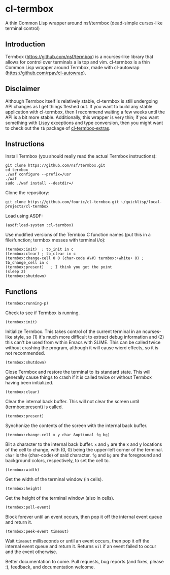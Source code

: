 # cl-termbox
A thin Common Lisp wrapper around nsf/termbox (dead-simple curses-like terminal control)

Introduction
------------

Termbox (https://github.com/nsf/termbox) is a ncurses-like library that allows for control over terminals a la top and vim. cl-termbox is a thin Common Lisp wrapper around Termbox, made with cl-autowrap (https://github.com/rpav/cl-autowrap).

Disclaimer
----------

Although Termbox itself is relatively stable, cl-termbox is still undergoing API changes as I get things fleshed out. If you want to build any stable application with cl-termbox, then I recommend waiting a few weeks until the API is a bit more stable. Additionally, this wrapper is very thin; if you want something with Lispy exceptions and type conversion, then you might want to check out the `tb` package of [cl-termbox-extras](https://github.com/fouric/cl-termbox-extras).

Instructions
------------

Install Termbox (you should really read the actual Termbox instructions):

    git clone https://github.com/nsf/termbox.git
    cd termbox
    ./waf configure --prefix=/usr
    ./waf
    sudo ./waf install --destdir=/

Clone the repository:

    git clone https://github.com/fouric/cl-termbox.git ~/quicklisp/local-projects/cl-termbox

Load using ASDF:

    (asdf:load-system :cl-termbox)

Use modified versions of the Termbox C function names (put this in a file/function; termbox messes with terminal i/o):

    (termbox:init)	; tb_init in c
    (termbox:clear)	; tb_clear in c
    (termbox:change-cell 0 0 (char-code #\#) termbox:+white+ 0) ; tb_change_cell in c
    (termbox:present)	; I think you get the point
    (sleep 2)
    (termbox:shutdown)

Functions
---------

    (termbox:running-p)

Check to see if Termbox is running.

    (termbox:init)

Initialize Termbox. This takes control of the current terminal in an ncurses-like style, so (1) it's much more difficult to extract debug information and (2) this can't be used from within Emacs with SLIME. This can be called twice without crashing the program, although it will cause wierd effects, so it is not recommended.

    (termbox:shutdown)

Close Termbox and restore the terminal to its standard state. This will generally cause things to crash if it is called twice or without Termbox having been initialized.

    (termbox:clear)

Clear the internal back buffer. This will not clear the screen until (termbox:present) is called.

    (termbox:present)

Synchonize the contents of the screen with the internal back buffer.

    (termbox:change-cell x y char &optional fg bg)

Blit a character to the internal back buffer. `x` and `y` are the x and y locations of the cell to change, with (0, 0) being the upper-left corner of the terminal. `char` is the (char-code) of said character. `fg` and `bg` are the foreground and background colors, respectively, to set the cell to.

    (termbox:width)

Get the width of the terminal window (in cells).

    (termbox:height)

Get the height of the terminal window (also in cells).

    (termbox:poll-event)

Block forever until an event occurs, then pop it off the internal event queue and return it.

    (termbox:peek-event timeout)

Wait `timeout` milliseconds or until an event occurs, then pop it off the internal event queue and return it. Returns `nil` if an event failed to occur and the event otherwise.

Better documentation to come. Pull requests, bug reports (and fixes, please :), feedback, and documentation welcome.
